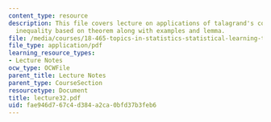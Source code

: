 ```yaml
---
content_type: resource
description: This file covers lecture on applications of talagrand's convex-hull distance
  inequality based on theorem along with examples and lemma.
file: /media/courses/18-465-topics-in-statistics-statistical-learning-theory-spring-2007/fae946d767c4d384a2ca0bfd37b3feb6_lecture32.pdf
file_type: application/pdf
learning_resource_types:
- Lecture Notes
ocw_type: OCWFile
parent_title: Lecture Notes
parent_type: CourseSection
resourcetype: Document
title: lecture32.pdf
uid: fae946d7-67c4-d384-a2ca-0bfd37b3feb6
---
```

